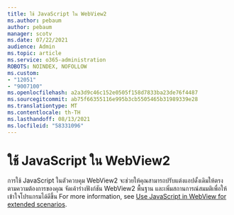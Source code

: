 ```yaml
---
title: ใช้ JavaScript ใน WebView2
ms.author: pebaum
author: pebaum
manager: scotv
ms.date: 07/22/2021
audience: Admin
ms.topic: article
ms.service: o365-administration
ROBOTS: NOINDEX, NOFOLLOW
ms.custom:
- "12051"
- "9007100"
ms.openlocfilehash: a2a3d9c46c152e0505f158d7833ba23de76f4487
ms.sourcegitcommit: ab75f66355116e995b3cb5505465b31989339e28
ms.translationtype: MT
ms.contentlocale: th-TH
ms.lasthandoff: 08/13/2021
ms.locfileid: "58331096"
---
```

# <a name="use-javascript-in-webview2"></a>ใช้ JavaScript ใน WebView2

การใช้ JavaScript ในตัวควบคุม WebView2 จะช่วยให้คุณสามารถปรับแต่งแอปดั้งเดิมให้ตรงตามความต้องการของคุณ จัดเค้าร่างฟังก์ชัน WebView2 พื้นฐาน และเพิ่มสถานการณ์สมมติเพื่อให้เข้าใจโปรแกรมได้ดีขึ้น For more information, see [Use JavaScript in WebView for extended scenarios](https://docs.microsoft.com/microsoft-edge/webview2/how-to/javascript).

